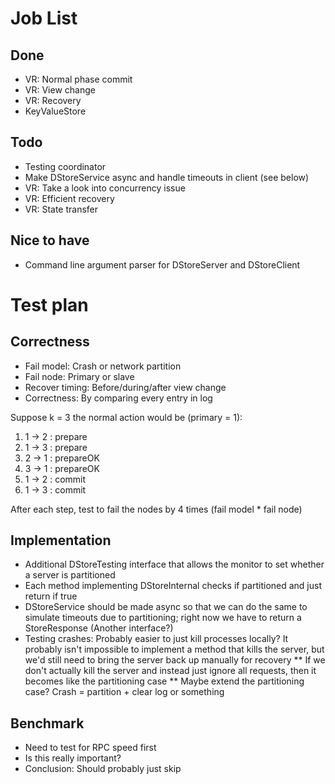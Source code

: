 # Job List
## Done
* VR: Normal phase commit
* VR: View change
* VR: Recovery
* KeyValueStore

## Todo
* Testing coordinator
* Make DStoreService async and handle timeouts in client (see below)
* VR: Take a look into concurrency issue
* VR: Efficient recovery
* VR: State transfer

## Nice to have
* Command line argument parser for DStoreServer and DStoreClient

# Test plan
## Correctness
* Fail model: Crash or network partition
* Fail node: Primary or slave
* Recover timing: Before/during/after view change
* Correctness: By comparing every entry in log

Suppose k = 3 the normal action would be (primary = 1):

1. 1 -> 2 : prepare
2. 1 -> 3 : prepare
3. 2 -> 1 : prepareOK
4. 3 -> 1 : prepareOK
5. 1 -> 2 : commit
6. 1 -> 3 : commit

After each step, test to fail the nodes by 4 times (fail model * fail node)

## Implementation
* Additional DStoreTesting interface that allows the monitor to set whether a server is
  partitioned
* Each method implementing DStoreInternal checks if partitioned and just return if true
* DStoreService should be made async so that we can do the same to simulate timeouts due to
  partitioning; right now we have to return a StoreResponse (Another interface?)
* Testing crashes: Probably easier to just kill processes locally? It probably isn't impossible
  to implement a method that kills the server, but we'd still need to bring the server back up
  manually for recovery
** If we don't actually kill the server and instead just ignore all requests, then it becomes
   like the partitioning case
** Maybe extend the partitioning case? Crash = partition + clear log or something

## Benchmark
* Need to test for RPC speed first
* Is this really important?
* Conclusion: Should probably just skip
